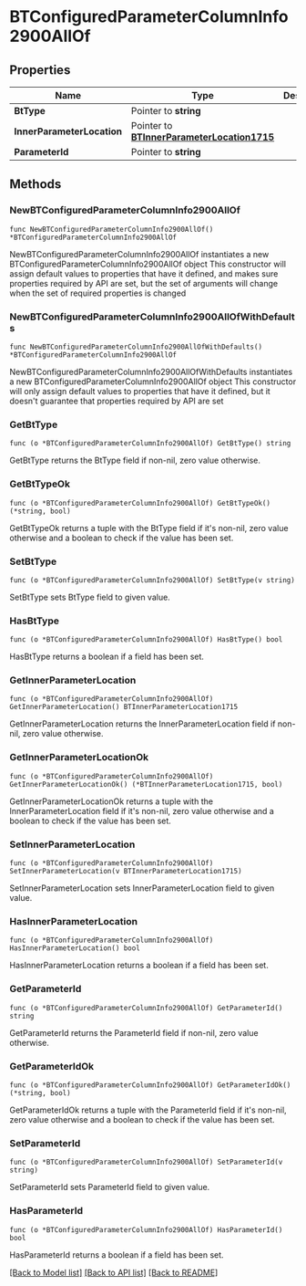 # BTConfiguredParameterColumnInfo2900AllOf

## Properties

Name | Type | Description | Notes
------------ | ------------- | ------------- | -------------
**BtType** | Pointer to **string** |  | [optional] 
**InnerParameterLocation** | Pointer to [**BTInnerParameterLocation1715**](BTInnerParameterLocation1715.md) |  | [optional] 
**ParameterId** | Pointer to **string** |  | [optional] 

## Methods

### NewBTConfiguredParameterColumnInfo2900AllOf

`func NewBTConfiguredParameterColumnInfo2900AllOf() *BTConfiguredParameterColumnInfo2900AllOf`

NewBTConfiguredParameterColumnInfo2900AllOf instantiates a new BTConfiguredParameterColumnInfo2900AllOf object
This constructor will assign default values to properties that have it defined,
and makes sure properties required by API are set, but the set of arguments
will change when the set of required properties is changed

### NewBTConfiguredParameterColumnInfo2900AllOfWithDefaults

`func NewBTConfiguredParameterColumnInfo2900AllOfWithDefaults() *BTConfiguredParameterColumnInfo2900AllOf`

NewBTConfiguredParameterColumnInfo2900AllOfWithDefaults instantiates a new BTConfiguredParameterColumnInfo2900AllOf object
This constructor will only assign default values to properties that have it defined,
but it doesn't guarantee that properties required by API are set

### GetBtType

`func (o *BTConfiguredParameterColumnInfo2900AllOf) GetBtType() string`

GetBtType returns the BtType field if non-nil, zero value otherwise.

### GetBtTypeOk

`func (o *BTConfiguredParameterColumnInfo2900AllOf) GetBtTypeOk() (*string, bool)`

GetBtTypeOk returns a tuple with the BtType field if it's non-nil, zero value otherwise
and a boolean to check if the value has been set.

### SetBtType

`func (o *BTConfiguredParameterColumnInfo2900AllOf) SetBtType(v string)`

SetBtType sets BtType field to given value.

### HasBtType

`func (o *BTConfiguredParameterColumnInfo2900AllOf) HasBtType() bool`

HasBtType returns a boolean if a field has been set.

### GetInnerParameterLocation

`func (o *BTConfiguredParameterColumnInfo2900AllOf) GetInnerParameterLocation() BTInnerParameterLocation1715`

GetInnerParameterLocation returns the InnerParameterLocation field if non-nil, zero value otherwise.

### GetInnerParameterLocationOk

`func (o *BTConfiguredParameterColumnInfo2900AllOf) GetInnerParameterLocationOk() (*BTInnerParameterLocation1715, bool)`

GetInnerParameterLocationOk returns a tuple with the InnerParameterLocation field if it's non-nil, zero value otherwise
and a boolean to check if the value has been set.

### SetInnerParameterLocation

`func (o *BTConfiguredParameterColumnInfo2900AllOf) SetInnerParameterLocation(v BTInnerParameterLocation1715)`

SetInnerParameterLocation sets InnerParameterLocation field to given value.

### HasInnerParameterLocation

`func (o *BTConfiguredParameterColumnInfo2900AllOf) HasInnerParameterLocation() bool`

HasInnerParameterLocation returns a boolean if a field has been set.

### GetParameterId

`func (o *BTConfiguredParameterColumnInfo2900AllOf) GetParameterId() string`

GetParameterId returns the ParameterId field if non-nil, zero value otherwise.

### GetParameterIdOk

`func (o *BTConfiguredParameterColumnInfo2900AllOf) GetParameterIdOk() (*string, bool)`

GetParameterIdOk returns a tuple with the ParameterId field if it's non-nil, zero value otherwise
and a boolean to check if the value has been set.

### SetParameterId

`func (o *BTConfiguredParameterColumnInfo2900AllOf) SetParameterId(v string)`

SetParameterId sets ParameterId field to given value.

### HasParameterId

`func (o *BTConfiguredParameterColumnInfo2900AllOf) HasParameterId() bool`

HasParameterId returns a boolean if a field has been set.


[[Back to Model list]](../README.md#documentation-for-models) [[Back to API list]](../README.md#documentation-for-api-endpoints) [[Back to README]](../README.md)


